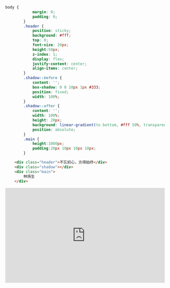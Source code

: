 ```css
body {
            margin: 0;
            padding: 0;
        }
        .header {
            position: sticky;
            background: #fff;
            top: 0;
            font-size: 20px;
            height:50px;
            z-index: 1;
            display: flex;
            justify-content: center;
            align-items: center;
        }
        .shadow::before {
            content: '';
            box-shadow: 0 0 10px 1px #333;
            position: fixed;
            width: 100%;
        }
        .shadow::after {
            content: '';
            width: 100%;
            height: 20px;
            background: linear-gradient(to bottom, #fff 50%, transparent);
            position: absolute;
        }
        .main {
            height:1000px;
            padding:20px 10px 10px 10px;
        }
```

```html
    <div class="header">不忘初心，方得始终</div>
    <div class="shadow"></div>
    <div class="main">
        林扬生
    </div>
```
<iframe height="300" style="width: 100%;" scrolling="no" title="纯css导航滚动阴影" src="https://codepen.io/quinhua/embed/xxWBEBg?default-tab=html%2Cresult" frameborder="no" loading="lazy" allowtransparency="true" allowfullscreen="true">
  See the Pen <a href="https://codepen.io/quinhua/pen/xxWBEBg">
  纯css导航滚动阴影</a> by qianhuiya (<a href="https://codepen.io/quinhua">@quinhua</a>)
  on <a href="https://codepen.io">CodePen</a>.
</iframe>